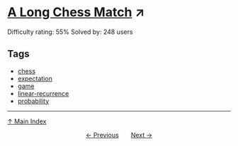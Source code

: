 # [A Long Chess Match](https://projecteuler.net/problem=661) ↗️

Difficulty rating: 55%
Solved by: 248 users
## Tags

- [chess](../tags/chess.md)
- [expectation](../tags/expectation.md)
- [game](../tags/game.md)
- [linear-recurrence](../tags/linear-recurrence.md)
- [probability](../tags/probability.md)



---

[↑ Main Index](../README.md)


<div align=center><a href='660.md'>← Previous</a> &nbsp;&nbsp; &nbsp;&nbsp;  <a href='662.md'>Next →</a></div>
